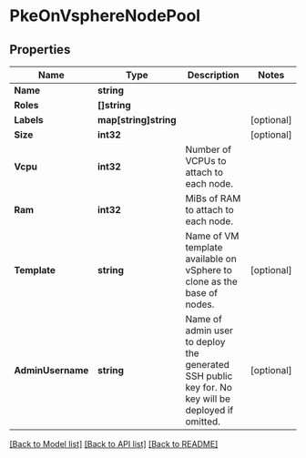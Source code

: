# PkeOnVsphereNodePool

## Properties

Name | Type | Description | Notes
------------ | ------------- | ------------- | -------------
**Name** | **string** |  | 
**Roles** | **[]string** |  | 
**Labels** | **map[string]string** |  | [optional] 
**Size** | **int32** |  | [optional] 
**Vcpu** | **int32** | Number of VCPUs to attach to each node. | 
**Ram** | **int32** | MiBs of RAM to attach to each node. | 
**Template** | **string** | Name of VM template available on vSphere to clone as the base of nodes. | [optional] 
**AdminUsername** | **string** | Name of admin user to deploy the generated SSH public key for. No key will be deployed if omitted. | [optional] 

[[Back to Model list]](../README.md#documentation-for-models) [[Back to API list]](../README.md#documentation-for-api-endpoints) [[Back to README]](../README.md)



